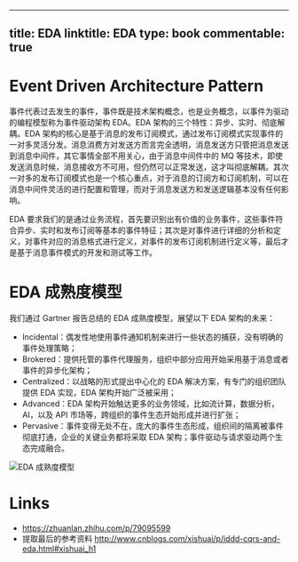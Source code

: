 
---
title: EDA
linktitle: EDA
type: book
commentable: true
---

# Event Driven Architecture Pattern

事件代表过去发生的事件，事件既是技术架构概念，也是业务概念，以事件为驱动的编程模型称为事件驱动架构 EDA。EDA 架构的三个特性：异步、实时、彻底解耦。EDA 架构的核心是基于消息的发布订阅模式，通过发布订阅模式实现事件的一对多灵活分发。消息消费方对发送方而言完全透明，消息发送方只管把消息发送到消息中间件，其它事情全部不用关心，由于消息中间件中的 MQ 等技术，即使发送消息时候，消息接收方不可用，但仍然可以正常发送，这才叫彻底解耦。其次一对多的发布订阅模式也是一个核心重点，对于消息的订阅方和订阅机制，可以在消息中间件灵活的进行配置和管理，而对于消息发送方和发送逻辑基本没有任何影响。

EDA 要求我们的是通过业务流程，首先要识别出有价值的业务事件，这些事件符合异步、实时和发布订阅等基本的事件特征；其次是对事件进行详细的分析和定义，对事件对应的消息格式进行定义，对事件的发布订阅机制进行定义等，最后才是基于消息事件模式的开发和测试等工作。

# EDA 成熟度模型

我们通过 Gartner 报告总结的 EDA 成熟度模型，展望以下 EDA 架构的未来：

- Incidental：偶发性地使用事件通知机制来进行一些状态的捕获，没有明确的事件处理策略；
- Brokered：提供托管的事件代理服务，组织中部分应用开始采用基于消息或者事件的异步化架构；
- Centralized：以战略的形式提出中心化的 EDA 解决方案，有专门的组织团队提供 EDA 实现，EDA 架构开始广泛被采用；
- Advanced：EDA 架构开始触达更多的业务领域，比如流计算，数据分析，AI，以及 API 市场等，跨组织的事件生态开始形成并进行扩张；
- Pervasive：事件变得无处不在，庞大的事件生态形成，组织间的隔离被事件彻底打通，企业的关键业务都将采取 EDA 架构；事件驱动与请求驱动两个生态完成融合。

![EDA 成熟度模型](https://s1.ax1x.com/2020/09/13/w0qKHK.png)

# Links

- https://zhuanlan.zhihu.com/p/79095599
- 提取最后的参考资料 http://www.cnblogs.com/xishuai/p/iddd-cqrs-and-eda.html#xishuai_h1

    